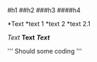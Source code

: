 #h1
##h2
###h3
####h4

*Text
    *text 1
    *text 2
        *text 2.1

_Text_
__Text__
___Text___

'''
Should some coding
'''